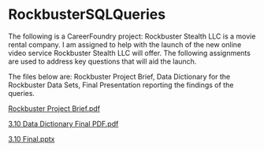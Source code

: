# RockbusterSQLQueries
The following is a CareerFoundry project:
Rockbuster Stealth LLC is a movie rental company. I am assigned to help with the launch of the new online video service Rockbuster Stealth LLC will offer. The following assignments are used to address key questions that will aid the launch.


The files below are: Rockbuster Project Brief, Data Dictionary for the Rockbuster Data Sets, Final Presentation reporting the findings of the queries.

[Rockbuster Project Brief.pdf](https://github.com/smithjustinc/RockbusterSQLQueries/files/10670147/Rockbuster.Project.Brief.pdf)

[3.10 Data Dictionary Final PDF.pdf](https://github.com/smithjustinc/RockbusterSQLQueries/files/10670150/3.10.Data.Dictionary.Final.PDF.pdf)

[3.10 Final.pptx](https://github.com/smithjustinc/RockbusterSQLQueries/files/10670158/3.10.Final.pptx)
